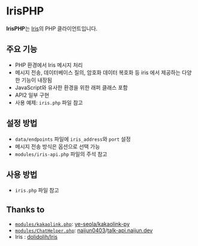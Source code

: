 # IrisPHP

**IrisPHP**는 [Iris](https://github.com/dolidolih/Iris)의 PHP 클라이언트입니다.

## 주요 기능

- PHP 환경에서 Iris 메시지 처리  
- 메시지 전송, 데이터베이스 질의, 암호화 데이터 복호화 등 iris 에서 제공하는 다양한 기능이 내장됨 
- JavaScript와 유사한 환경을 위한 래퍼 클래스 포함  
- API2 일부 구현  
- 사용 예제: `iris.php` 파일 참고

## 설정 방법

- `data/endpoints` 파일에 `iris_address`와 `port` 설정  
- 메시지 전송 방식은 옵션으로 선택 가능  
- `modules/iris-api.php` 파일의 주석 참고

## 사용 방법

- `iris.php` 파일 참고

## Thanks to

- [`modules/kakaolink.php`](modules/kakaolink.php): [ye-seola/kakaolink-py](https://github.com/ye-seola/kakaolink-py)
- [`modules/ChatHelper.php`](modules/ChatHelper.php): [naijun0403](https://github.com/naijun0403)/[talk-api.naijun.dev](https://talk-api.naijun.dev/swagger)
- Iris : [dolidolih/Iris](https://github.com/dolidolih/Iris)

